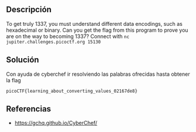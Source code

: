 ## Descripción
To get truly 1337, you must understand different data encodings, such as hexadecimal or binary. Can you get the flag from this program to prove you are on the way to becoming 1337? Connect with `nc jupiter.challenges.picoctf.org 15130`

## Solución
Con ayuda de cyberchef ir resolviendo las palabras ofrecidas hasta obtener la flag
```
picoCTF{learning_about_converting_values_02167de8}
```

## Referencias
* https://gchq.github.io/CyberChef/